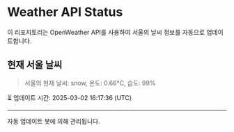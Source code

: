 
# Weather API Status

이 리포지토리는 OpenWeather API를 사용하여 서울의 날씨 정보를 자동으로 업데이트합니다.

## 현재 서울 날씨
> 서울의 현재 날씨: snow, 온도: 0.66°C, 습도: 99%

⏳ 업데이트 시간: 2025-03-02 16:17:36 (UTC)

---
자동 업데이트 봇에 의해 관리됩니다.

